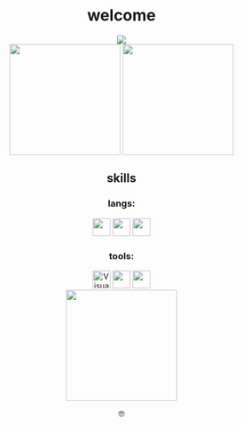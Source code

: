 <!--
**someonecantcode/someonecantcode** is a ✨ _special_ ✨ repository because its `README.md` (this file) appears on your GitHub profile.
-->
<div align="center">
  <h1 align="center">welcome</h1>
  <img src="https://img.shields.io/badge/why-tho-blue">
</div>

<div align="center" href="https://github.com/anuraghazra/github-readme-stats" >
  <img  height=200 align="center" src="https://github-readme-stats.vercel.app/api?username=someonecantcode" />
  <img height=200 align="center" src="https://github-readme-stats.vercel.app/api/top-langs/?username=someonecantcode&layout=donut" />
</div>

<div>
<h2 align="center">skills</h2>
<div align="center">
  <h3>langs:</h3>

  <div>
  <img width="32" height="32" src="https://luau-lang.org/assets/images/luau-88.png" /> 
  <img width="32" height="32" src="https://upload.wikimedia.org/wikipedia/commons/thumb/c/cf/Lua-Logo.svg/800px-Lua-Logo.svg.png" />
    <img width="32"height="32"src="https://upload.wikimedia.org/wikipedia/en/thumb/3/30/Java_programming_language_logo.svg/800pxJava_programming_language_logo.svg.png" />

  </div>

  <h3>tools:</h3>
  <div>
      <img width="32" height="32" alt="Visual Studio Code" src="https://code.visualstudio.com/assets/images/code-stable.png" />
      <img width="32" height="32" src="https://cdn.discordapp.com/attachments/1095274254347546654/1133334372720857100/Roblox_Studio_2022_Flat.png" />
      <img width="32" height="32" src="https://upload.wikimedia.org/wikipedia/commons/e/e0/Git-logo.svg" />
  </div>


<div align="center" >
  <img height=200 align="center" src="https://upload.wikimedia.org/wikipedia/en/thumb/9/98/Blank_button.svg/1200px-Blank_button.svg.png" />
</div>
       
<p align="center">🤓</p>
